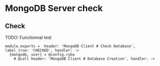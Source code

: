 
# MongoDB Server check

## Check

  TODO: Functionnal test
  
    module.exports =  header: 'MongoDB Client # Check Database', label_true: 'CHECKED', handler: ->
      {mongodb, user} = @config.ryba
        # @call header: 'MongoDB Client # Database Creation', handler: ->
